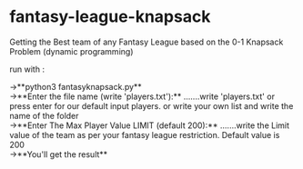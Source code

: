 # fantasy-league-knapsack
Getting the Best team of any Fantasy League based on the 0-1 Knapsack Problem (dynamic programming)

run with :
<p>
  ->**python3 fantasyknapsack.py**<br>
  ->**Enter the file name (write 'players.txt'):** .......write 'players.txt' or press enter for our default input players. or write your own list and write the name of the folder<br>
  ->**Enter The Max Player Value LIMIT (default 200):** .......write the Limit value of the team as per your fantasy league restriction. Default value is 200<br>
  ->**You'll get the result**
</p>
